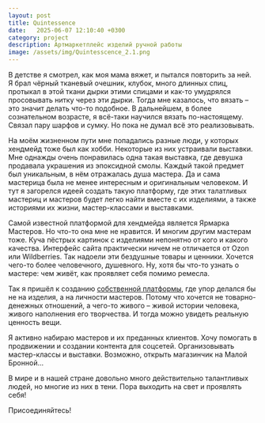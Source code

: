 ```yaml
---
layout: post
title: Quintessence
date:   2025-06-07 12:10:40 +0300
category: project
description: Артмаркетплейс изделий ручной работы
image: /assets/img/Quintesscence_2.1.png
---
```


В детстве я смотрел, как моя мама вяжет, и пытался повторить за ней. Я брал чёрный тканевый очешник, клубок, много длинных спиц, протыкал в этой ткани дырки этими спицами и как-то умудрялся просовывать нитку через эти дырки. Тогда мне казалось, что вязать – это значит делать что-то подобное. В дальнейшем, в более сознательном возрасте, я всё-таки научился вязать по-настоящему. Связал пару шарфов и сумку. Но пока не думал всё это реализовывать.

На моём жизненном пути мне попадались разные люди, у которых хендмейд тоже был как хобби. Некоторые из них устраивали выставки. Мне однажды очень понравилась одна такая выставка, где девушка продавала украшения из эпоксидной смолы. Каждый такой предмет был уникальным, в нём отражалась душа мастера. Да и сама мастерица была не менее интересным и оригинальным человеком. И тут я загорелся идеей создать такую платформу, где этих талатливых мастериц и мастеров будет легко найти вместе с их изделиями, а также историями их жизни, мастер-классами и выставками.

Самой известной платформой для хендмейда является Ярмарка Мастеров. Но что-то она мне не нравится. И многим другим мастерам тоже. Куча пёстрых картинок с изделиями непонятно от кого и какого качества. Интерфейс сайта практически ничем не отличается от Ozon или Wildberries. Так надоели эти бездушные товары и ценники. Хочется чего-то более человечного, душевного. Ну, хотя бы что-то узнать о мастере: чем живёт, как проявляет себя помимо ремесла.

Так я пришёл к созданию [собственной платформы](https://quintessence.pw), где упор делался бы не на изделия, а на личности мастеров. Потому что хочется не товарно-денежных отношений, а чего-то живого – живой истории человека, живого наполнения его творчества. И тогда можно увидеть реальную ценность вещи.

Я активно набираю мастеров и их преданных клиентов. Хочу помогать в продвижении и создании контента для соцсетей. Организовывать мастер-классы и выставки. Возможно, открыть магазинчик на Малой Бронной...

В мире и в нашей стране довольно много действительно талантливых людей, но многие из них в тени. Пора выходить на свет и проявлять себя!

Присоединяйтесь!